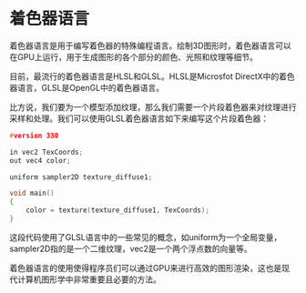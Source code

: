 # 着色器语言
着色器语言是用于编写着色器的特殊编程语言。绘制3D图形时，着色器语言可以在GPU上运行，用于生成图形的各个部分的颜色、光照和纹理等细节。

目前，最流行的着色器语言是HLSL和GLSL。HLSL是Microsfot DirectX中的着色器语言，GLSL是OpenGL中的着色器语言。

比方说，我们要为一个模型添加纹理，那么我们需要一个片段着色器来对纹理进行采样和处理。我们可以使用GLSL着色器语言如下来编写这个片段着色器：
```c
#version 330

in vec2 TexCoords;
out vec4 color;

uniform sampler2D texture_diffuse1;

void main()
{    
    color = texture(texture_diffuse1, TexCoords);
}
```

这段代码使用了GLSL语言中的一些常见的概念，如uniform为一个全局变量，sampler2D指的是一个二维纹理，vec2是一个两个浮点数的向量等。

着色器语言的使用使得程序员们可以通过GPU来进行高效的图形渲染，这也是现代计算机图形学中非常重要且必要的方法。